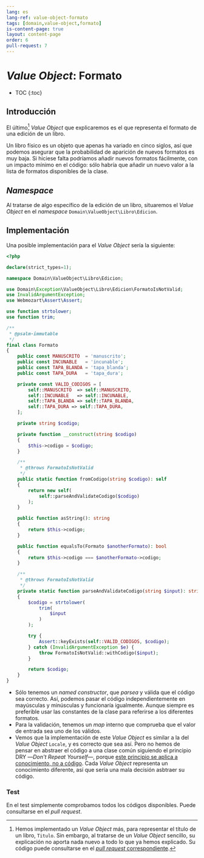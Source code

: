 ```yaml
---
lang: es
lang-ref: value-object-formato
tags: [domain,value-object,formato]
is-content-page: true
layout: content-page
order: 6
pull-request: 7
---
```


# _Value Object_: Formato

* TOC
{:toc}

## Introducción

El último[^1] _Value Object_ que explicaremos es el que representa el formato de una edición de un libro.

Un libro físico es un objeto que apenas ha variado en cinco siglos, así que podemos asegurar que la probabilidad de aparición de nuevos formatos es muy baja. Si hiciese falta podríamos añadir nuevos formatos fácilmente, con un impacto mínimo en el código: sólo habría que añadir un nuevo valor a la lista de formatos disponibles de la clase.

## _Namespace_

Al tratarse de algo específico de la edición de un libro, situaremos el _Value Object_ en el _namespace_ `Domain\ValueObject\Libro\Edicion`.

## Implementación

Una posible implementación para el _Value Object_ sería la siguiente:

```php
<?php

declare(strict_types=1);

namespace Domain\ValueObject\Libro\Edicion;

use Domain\Exception\ValueObject\Libro\Edicion\FormatoIsNotValid;
use InvalidArgumentException;
use Webmozart\Assert\Assert;

use function strtolower;
use function trim;

/**
 * @psalm-immutable
 */
final class Formato
{
    public const MANUSCRITO  = 'manuscrito';
    public const INCUNABLE   = 'incunable';
    public const TAPA_BLANDA = 'tapa_blanda';
    public const TAPA_DURA   = 'tapa_dura';

    private const VALID_CODIGOS = [
        self::MANUSCRITO  => self::MANUSCRITO,
        self::INCUNABLE   => self::INCUNABLE,
        self::TAPA_BLANDA => self::TAPA_BLANDA,
        self::TAPA_DURA => self::TAPA_DURA,
    ];

    private string $codigo;

    private function __construct(string $codigo)
    {
        $this->codigo = $codigo;
    }

    /**
     * @throws FormatoIsNotValid
     */
    public static function fromCodigo(string $codigo): self
    {
        return new self(
            self::parseAndValidateCodigo($codigo)
        );
    }

    public function asString(): string
    {
        return $this->codigo;
    }

    public function equalsTo(Formato $anotherFormato): bool
    {
        return $this->codigo === $anotherFormato->codigo;
    }

    /**
     * @throws FormatoIsNotValid
     */
    private static function parseAndValidateCodigo(string $input): string
    {
        $codigo = strtolower(
            trim(
                $input
            )
        );

        try {
            Assert::keyExists(self::VALID_CODIGOS, $codigo);
        } catch (InvalidArgumentException $e) {
            throw FormatoIsNotValid::withCodigo($input);
        }

        return $codigo;
    }
}

```

- Sólo tenemos un _named constructor_, que _parsea_ y válida que el código sea correcto. Así, podemos pasar el código independientemente en mayúsculas y minúsculas y funcionaría igualmente. Aunque siempre es preferible usar las constantes de la clase para referirse a los diferentes formatos.
- Para la validación, tenemos un _map_ interno que comprueba que el valor de entrada sea uno de los válidos.
- Vemos que la implementación de este _Value Object_ es similar a la del _Value Object_ `Locale`, y es correcto que sea así. Pero no hemos de pensar en abstraer el código a una clase común siguiendo el principio DRY —_Don't Repeat Yourself_—, porque [este principio se aplica a conocimiento, no a código](https://twitter.com/macerub/status/1309873361233866753?s=20). Cada _Value Object_ representa un conocimiento diferente, así que sería una mala decisión asbtraer su código.

### Test

En el test simplemente comprobamos todos los códigos disponibles. Puede consultarse en el _pull request_.


[^1]: Hemos implementado un _Value Object_ más, para representar el título de un libro, `Titulo`. Sin embargo, al tratarse de un _Value Object_ sencillo, su explicación no aporta nada nuevo a todo lo que ya hemos explicado. Su código puede consultarse en el [_pull request_ correspondiente](https://github.com/rubenrubiob/gestor-libros/pull/8).